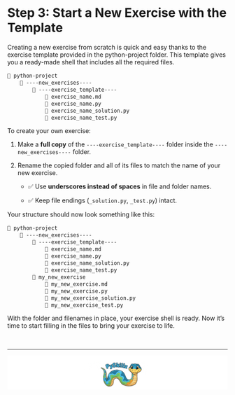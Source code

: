 # Step 3: Start a New Exercise with the Template

Creating a new exercise from scratch is quick and easy thanks to the exercise template provided in the python-project folder. This template gives you a ready-made shell that includes all the required files.

```text
📂 python-project
    📂 ----new_exercises----
        📂 ----exercise_template----
            📄 exercise_name.md
            📄 exercise_name.py
            📄 exercise_name_solution.py
            📄 exercise_name_test.py
```

To create your own exercise:

1. Make a __full copy__ of the `----exercise_template----` folder inside the `----new_exercises----` folder.

2. Rename the copied folder and all of its files to match the name of your new exercise.

    * ✅ Use __underscores instead of spaces__ in file and folder names.

    * ✅ Keep file endings (`_solution.py`, `_test.py`) intact.

Your structure should now look something like this:

```
📂 python-project
    📂 ----new_exercises----
        📂 ----exercise_template----
            📄 exercise_name.md
            📄 exercise_name.py
            📄 exercise_name_solution.py
            📄 exercise_name_test.py
        📂 my_new_exercise
            📄 my_new_exercise.md
            📄 my_new_exercise.py
            📄 my_new_exercise_solution.py
            📄 my_new_exercise_test.py
```

With the folder and filenames in place, your exercise shell is ready. Now it’s time to start filling in the files to bring your exercise to life.

<BR>

************

[![Skillz Catalog](../graphics/PySkillzFooter.png)](skillz-catalog)
